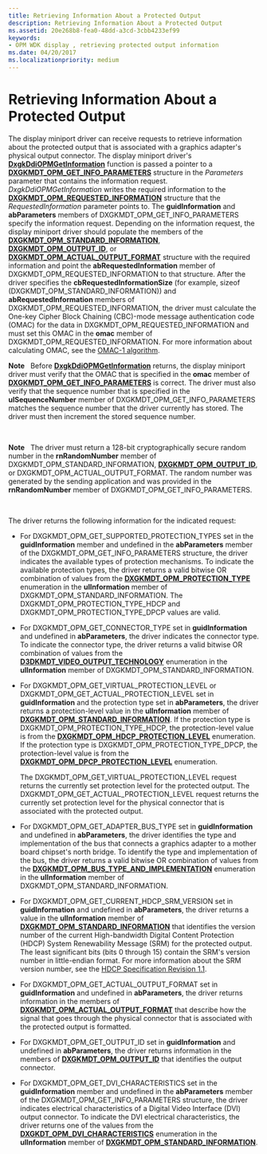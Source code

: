 ```yaml
---
title: Retrieving Information About a Protected Output
description: Retrieving Information About a Protected Output
ms.assetid: 20e268b8-fea0-48dd-a3cd-3cbb4233ef99
keywords:
- OPM WDK display , retrieving protected output information
ms.date: 04/20/2017
ms.localizationpriority: medium
---
```


# Retrieving Information About a Protected Output


The display miniport driver can receive requests to retrieve information about the protected output that is associated with a graphics adapter's physical output connector. The display miniport driver's [**DxgkDdiOPMGetInformation**](https://msdn.microsoft.com/library/windows/hardware/ff559725) function is passed a pointer to a [**DXGKMDT\_OPM\_GET\_INFO\_PARAMETERS**](https://msdn.microsoft.com/library/windows/hardware/ff560868) structure in the *Parameters* parameter that contains the information request. *DxgkDdiOPMGetInformation* writes the required information to the [**DXGKMDT\_OPM\_REQUESTED\_INFORMATION**](https://msdn.microsoft.com/library/windows/hardware/ff560910) structure that the *RequestedInformation* parameter points to. The **guidInformation** and **abParameters** members of DXGKMDT\_OPM\_GET\_INFO\_PARAMETERS specify the information request. Depending on the information request, the display miniport driver should populate the members of the [**DXGKMDT\_OPM\_STANDARD\_INFORMATION**](https://msdn.microsoft.com/library/windows/hardware/ff560925), [**DXGKMDT\_OPM\_OUTPUT\_ID**](https://msdn.microsoft.com/library/windows/hardware/ff560890), or [**DXGKMDT\_OPM\_ACTUAL\_OUTPUT\_FORMAT**](https://msdn.microsoft.com/library/windows/hardware/ff560840) structure with the required information and point the **abRequestedInformation** member of DXGKMDT\_OPM\_REQUESTED\_INFORMATION to that structure. After the driver specifies the **cbRequestedInformationSize** (for example, sizeof (DXGKMDT\_OPM\_STANDARD\_INFORMATION)) and **abRequestedInformation** members of DXGKMDT\_OPM\_REQUESTED\_INFORMATION, the driver must calculate the One-key Cipher Block Chaining (CBC)-mode message authentication code (OMAC) for the data in DXGKMDT\_OPM\_REQUESTED\_INFORMATION and must set this OMAC in the **omac** member of DXGKMDT\_OPM\_REQUESTED\_INFORMATION. For more information about calculating OMAC, see the [OMAC-1 algorithm](http://go.microsoft.com/fwlink/p/?linkid=70417).

**Note**   Before [**DxgkDdiOPMGetInformation**](https://msdn.microsoft.com/library/windows/hardware/ff559725) returns, the display miniport driver must verify that the OMAC that is specified in the **omac** member of [**DXGKMDT\_OPM\_GET\_INFO\_PARAMETERS**](https://msdn.microsoft.com/library/windows/hardware/ff560868) is correct. The driver must also verify that the sequence number that is specified in the **ulSequenceNumber** member of DXGKMDT\_OPM\_GET\_INFO\_PARAMETERS matches the sequence number that the driver currently has stored. The driver must then increment the stored sequence number.

 

**Note**   The driver must return a 128-bit cryptographically secure random number in the **rnRandomNumber** member of DXGKMDT\_OPM\_STANDARD\_INFORMATION, [**DXGKMDT\_OPM\_OUTPUT\_ID**](https://msdn.microsoft.com/library/windows/hardware/ff560890), or DXGKMDT\_OPM\_ACTUAL\_OUTPUT\_FORMAT. The random number was generated by the sending application and was provided in the **rnRandomNumber** member of DXGKMDT\_OPM\_GET\_INFO\_PARAMETERS.

 

The driver returns the following information for the indicated request:

-   For DXGKMDT\_OPM\_GET\_SUPPORTED\_PROTECTION\_TYPES set in the **guidInformation** member and undefined in the **abParameters** member of the DXGKMDT\_OPM\_GET\_INFO\_PARAMETERS structure, the driver indicates the available types of protection mechanisms. To indicate the available protection types, the driver returns a valid bitwise OR combination of values from the [**DXGKMDT\_OPM\_PROTECTION\_TYPE**](https://msdn.microsoft.com/library/windows/hardware/ff560898) enumeration in the **ulInformation** member of DXGKMDT\_OPM\_STANDARD\_INFORMATION. The DXGKMDT\_OPM\_PROTECTION\_TYPE\_HDCP and DXGKMDT\_OPM\_PROTECTION\_TYPE\_DPCP values are valid.

-   For DXGKMDT\_OPM\_GET\_CONNECTOR\_TYPE set in **guidInformation** and undefined in **abParameters**, the driver indicates the connector type. To indicate the connector type, the driver returns a valid bitwise OR combination of values from the [**D3DKMDT\_VIDEO\_OUTPUT\_TECHNOLOGY**](https://msdn.microsoft.com/library/windows/hardware/ff546605) enumeration in the **ulInformation** member of DXGKMDT\_OPM\_STANDARD\_INFORMATION.

-   For DXGKMDT\_OPM\_GET\_VIRTUAL\_PROTECTION\_LEVEL or DXGKMDT\_OPM\_GET\_ACTUAL\_PROTECTION\_LEVEL set in **guidInformation** and the protection type set in **abParameters**, the driver returns a protection-level value in the **ulInformation** member of [**DXGKMDT\_OPM\_STANDARD\_INFORMATION**](https://msdn.microsoft.com/library/windows/hardware/ff560925). If the protection type is DXGKMDT\_OPM\_PROTECTION\_TYPE\_HDCP, the protection-level value is from the [**DXGKMDT\_OPM\_HDCP\_PROTECTION\_LEVEL**](https://msdn.microsoft.com/library/windows/hardware/ff560878) enumeration. If the protection type is DXGKMDT\_OPM\_PROTECTION\_TYPE\_DPCP, the protection-level value is from the [**DXGKMDT\_OPM\_DPCP\_PROTECTION\_LEVEL**](https://msdn.microsoft.com/library/windows/hardware/ff560861) enumeration.

    The DXGKMDT\_OPM\_GET\_VIRTUAL\_PROTECTION\_LEVEL request returns the currently set protection level for the protected output. The DXGKMDT\_OPM\_GET\_ACTUAL\_PROTECTION\_LEVEL request returns the currently set protection level for the physical connector that is associated with the protected output.

-   For DXGKMDT\_OPM\_GET\_ADAPTER\_BUS\_TYPE set in **guidInformation** and undefined in **abParameters**, the driver identifies the type and implementation of the bus that connects a graphics adapter to a mother board chipset's north bridge. To identify the type and implementation of the bus, the driver returns a valid bitwise OR combination of values from the [**DXGKMDT\_OPM\_BUS\_TYPE\_AND\_IMPLEMENTATION**](https://msdn.microsoft.com/library/windows/hardware/ff560841) enumeration in the **ulInformation** member of DXGKMDT\_OPM\_STANDARD\_INFORMATION.

-   For DXGKMDT\_OPM\_GET\_CURRENT\_HDCP\_SRM\_VERSION set in **guidInformation** and undefined in **abParameters**, the driver returns a value in the **ulInformation** member of [**DXGKMDT\_OPM\_STANDARD\_INFORMATION**](https://msdn.microsoft.com/library/windows/hardware/ff560925) that identifies the version number of the current High-bandwidth Digital Content Protection (HDCP) System Renewability Message (SRM) for the protected output. The least significant bits (bits 0 through 15) contain the SRM's version number in little-endian format. For more information about the SRM version number, see the [HDCP Specification Revision 1.1](http://go.microsoft.com/fwlink/p/?linkid=38728).

-   For DXGKMDT\_OPM\_GET\_ACTUAL\_OUTPUT\_FORMAT set in **guidInformation** and undefined in **abParameters**, the driver returns information in the members of [**DXGKMDT\_OPM\_ACTUAL\_OUTPUT\_FORMAT**](https://msdn.microsoft.com/library/windows/hardware/ff560840) that describe how the signal that goes through the physical connector that is associated with the protected output is formatted.

-   For DXGKMDT\_OPM\_GET\_OUTPUT\_ID set in **guidInformation** and undefined in **abParameters**, the driver returns information in the members of [**DXGKMDT\_OPM\_OUTPUT\_ID**](https://msdn.microsoft.com/library/windows/hardware/ff560890) that identifies the output connector.

-   For DXGKMDT\_OPM\_GET\_DVI\_CHARACTERISTICS set in the **guidInformation** member and undefined in the **abParameters** member of the DXGKMDT\_OPM\_GET\_INFO\_PARAMETERS structure, the driver indicates electrical characteristics of a Digital Video Interface (DVI) output connector. To indicate the DVI electrical characteristics, the driver returns one of the values from the [**DXGKDT\_OPM\_DVI\_CHARACTERISTICS**](https://msdn.microsoft.com/library/windows/hardware/ff560819) enumeration in the **ulInformation** member of [**DXGKMDT\_OPM\_STANDARD\_INFORMATION**](https://msdn.microsoft.com/library/windows/hardware/ff560925).

 

 






